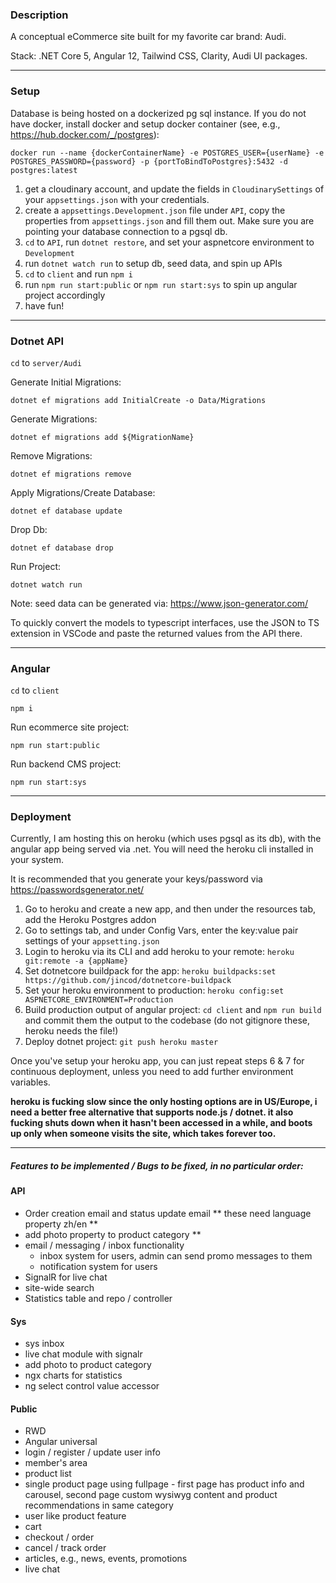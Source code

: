 ### Description

A conceptual eCommerce site built for my favorite car brand: Audi.

Stack: .NET Core 5, Angular 12, Tailwind CSS, Clarity, Audi UI packages.

---

### Setup

Database is being hosted on a dockerized pg sql instance. If you do not have docker, install docker and setup docker container (see, e.g., https://hub.docker.com/_/postgres):

`docker run --name {dockerContainerName} -e POSTGRES_USER={userName} -e POSTGRES_PASSWORD={password} -p {portToBindToPostgres}:5432 -d postgres:latest`

1. get a cloudinary account, and update the fields in `CloudinarySettings` of your `appsettings.json` with your credentials.
2. create a `appsettings.Development.json` file under `API`, copy the properties from `appsettings.json` and fill them out. Make sure you are pointing your database connection to a pgsql db.
3. `cd` to `API`, run `dotnet restore`, and set your aspnetcore environment to `Development`
4. run `dotnet watch run` to setup db, seed data, and spin up APIs
5. `cd` to `client` and run `npm i`
6. run `npm run start:public` or `npm run start:sys` to spin up angular project accordingly
7. have fun!

---

### Dotnet API

`cd` to `server/Audi`

Generate Initial Migrations:

`dotnet ef migrations add InitialCreate -o Data/Migrations`

Generate Migrations:

`dotnet ef migrations add ${MigrationName}`

Remove Migrations:

`dotnet ef migrations remove`

Apply Migrations/Create Database:

`dotnet ef database update`

Drop Db:

`dotnet ef database drop`

Run Project:

`dotnet watch run`

Note: seed data can be generated via: https://www.json-generator.com/

To quickly convert the models to typescript interfaces, use the JSON to TS extension in VSCode and paste the returned values from the API there.

---

### Angular

`cd` to `client`

`npm i`

Run ecommerce site project:

`npm run start:public`

Run backend CMS project:

`npm run start:sys`

---

### Deployment

Currently, I am hosting this on heroku (which uses pgsql as its db), with the angular app being served via .net. You will need the heroku cli installed in your system.

It is recommended that you generate your keys/password via https://passwordsgenerator.net/

1. Go to heroku and create a new app, and then under the resources tab, add the Heroku Postgres addon
2. Go to settings tab, and under Config Vars, enter the key:value pair settings of your `appsetting.json`
3. Login to heroku via its CLI and add heroku to your remote: `heroku git:remote -a {appName}`
4. Set dotnetcore buildpack for the app: `heroku buildpacks:set https://github.com/jincod/dotnetcore-buildpack`
5. Set your heroku environment to production: `heroku config:set ASPNETCORE_ENVIRONMENT=Production`
6. Build production output of angular project: `cd client` and `npm run build` and commit them the output to the codebase (do not gitignore these, heroku needs the file!)
7. Deploy dotnet project: `git push heroku master`

Once you've setup your heroku app, you can just repeat steps 6 & 7 for continuous deployment, unless you need to add further environment variables.

**heroku is fucking slow since the only hosting options are in US/Europe, i need a better free alternative that supports node.js / dotnet.
it also fucking shuts down when it hasn't been accessed in a while, and boots up only when someone visits the site, which takes forever too.**

---
##### Features to be implemented / Bugs to be fixed, in no particular order:

#### API

- Order creation email and status update email
** these need language property zh/en **
- add photo property to product category
**
- email / messaging / inbox functionality
  - inbox system for users, admin can send promo messages to them
  - notification system for users
- SignalR for live chat
- site-wide search
- Statistics table and repo / controller

#### Sys

- sys inbox
- live chat module with signalr
- add photo to product category
- ngx charts for statistics
- ng select control value accessor

#### Public

- RWD
- Angular universal
- login / register / update user info
- member's area
- product list
- single product page using fullpage - first page has product info and carousel, second page custom wysiwyg content and product recommendations in same category
- user like product feature
- cart
- checkout / order
- cancel / track order
- articles, e.g., news, events, promotions
- live chat